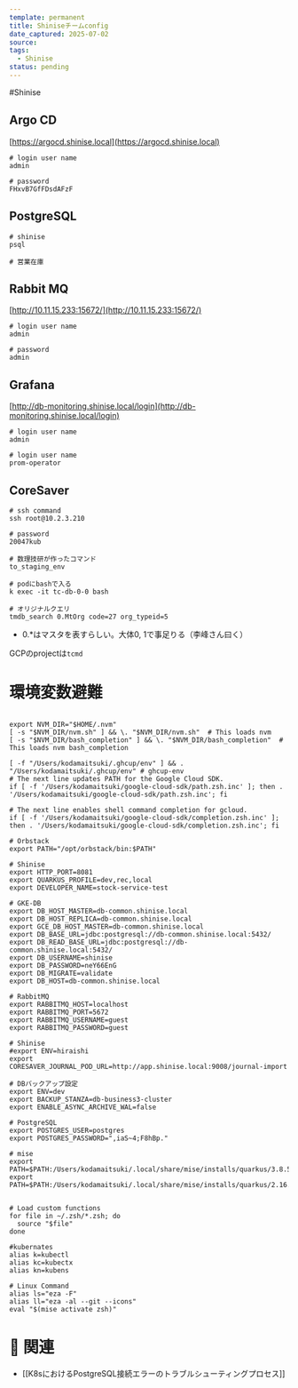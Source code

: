 ```yaml
---
template: permanent
title: Shiniseチームconfig
date_captured: 2025-07-02
source: 
tags:
  - Shinise
status: pending
---
```



#Shinise 
## Argo CD

[https://argocd.shinise.local](https://argocd.shinise.local)
```
# login user name
admin

# password
FHxvB7GfFDsdAFzF
```

## PostgreSQL
```
# shinise
psql 

# 営業在庫

```


## Rabbit MQ
[http://10.11.15.233:15672/](http://10.11.15.233:15672/) 
```
# login user name
admin 

# password
admin
```

## Grafana
[http://db-monitoring.shinise.local/login](http://db-monitoring.shinise.local/login) 
```
# login user name
admin 

# login user name
prom-operator
```


## CoreSaver
```
# ssh command
ssh root@10.2.3.210 

# password
20047kub

# 数理技研が作ったコマンド
to_staging_env

# podにbashで入る
k exec -it tc-db-0-0 bash 

# オリジナルクエリ
tmdb_search 0.MtOrg code=27 org_typeid=5
```
- 0.\*はマスタを表すらしい。大体0, 1で事足りる（李峰さん曰く）

GCPのprojectは`tcmd`



# 環境変数避難

```

export NVM_DIR="$HOME/.nvm"
[ -s "$NVM_DIR/nvm.sh" ] && \. "$NVM_DIR/nvm.sh"  # This loads nvm
[ -s "$NVM_DIR/bash_completion" ] && \. "$NVM_DIR/bash_completion"  # This loads nvm bash_completion

[ -f "/Users/kodamaitsuki/.ghcup/env" ] && . "/Users/kodamaitsuki/.ghcup/env" # ghcup-env
# The next line updates PATH for the Google Cloud SDK.
if [ -f '/Users/kodamaitsuki/google-cloud-sdk/path.zsh.inc' ]; then . '/Users/kodamaitsuki/google-cloud-sdk/path.zsh.inc'; fi

# The next line enables shell command completion for gcloud.
if [ -f '/Users/kodamaitsuki/google-cloud-sdk/completion.zsh.inc' ]; then . '/Users/kodamaitsuki/google-cloud-sdk/completion.zsh.inc'; fi

# Orbstack
export PATH="/opt/orbstack/bin:$PATH"

# Shinise
export HTTP_PORT=8081
export QUARKUS_PROFILE=dev,rec,local
export DEVELOPER_NAME=stock-service-test

# GKE-DB
export DB_HOST_MASTER=db-common.shinise.local
export DB_HOST_REPLICA=db-common.shinise.local
export GCE_DB_HOST_MASTER=db-common.shinise.local
export DB_BASE_URL=jdbc:postgresql://db-common.shinise.local:5432/
export DB_READ_BASE_URL=jdbc:postgresql://db-common.shinise.local:5432/
export DB_USERNAME=shinise
export DB_PASSWORD=neY66EnG
export DB_MIGRATE=validate
export DB_HOST=db-common.shinise.local

# RabbitMQ
export RABBITMQ_HOST=localhost
export RABBITMQ_PORT=5672
export RABBITMQ_USERNAME=guest
export RABBITMQ_PASSWORD=guest

# Shinise
#export ENV=hiraishi
export CORESAVER_JOURNAL_POD_URL=http://app.shinise.local:9008/journal-import

# DBバックアップ設定
export ENV=dev
export BACKUP_STANZA=db-business3-cluster
export ENABLE_ASYNC_ARCHIVE_WAL=false

# PostgreSQL
export POSTGRES_USER=postgres
export POSTGRES_PASSWORD=",iaS~4;F8hBp."

# mise
export PATH=$PATH:/Users/kodamaitsuki/.local/share/mise/installs/quarkus/3.8.5/bin
export PATH=$PATH:/Users/kodamaitsuki/.local/share/mise/installs/quarkus/2.16.4.Final/bin


# Load custom functions
for file in ~/.zsh/*.zsh; do
  source "$file"
done

#kubernates
alias k=kubectl
alias kc=kubectx
alias kn=kubens

# Linux Command
alias ls="eza -F"
alias ll="eza -al --git --icons"
eval "$(mise activate zsh)"

```
# 🔗 関連
- [[K8sにおけるPostgreSQL接続エラーのトラブルシューティングプロセス]]
